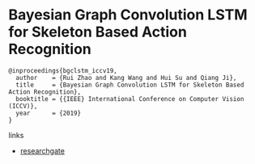 # Bayesian Graph Convolution LSTM for Skeleton Based Action Recognition

```
@inproceedings{bgclstm_iccv19,
  author    = {Rui Zhao and Kang Wang and Hui Su and Qiang Ji},
  title     = {Bayesian Graph Convolution LSTM for Skeleton Based Action Recognition},
  booktitle = {{IEEE} International Conference on Computer Vision (ICCV)},
  year      = {2019}
}
```


links
- [researchgate](https://www.researchgate.net/publication/335565169_Bayesian_Graph_Convolution_LSTM_for_Skeleton_Based_Action_Recognition)
